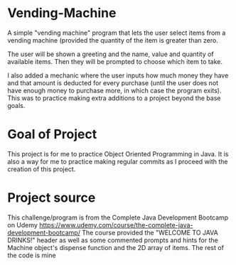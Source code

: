 # Vending-Machine

A simple "vending machine" program that lets the user select items from a vending machine (provided the quantity of the item is greater than zero.

The user will be shown a greeting and the name, value and quantity of available items. Then they will be prompted to choose which item to take.

I also added a mechanic where the user inputs how much money they have and that amount is deducted for every purchase (until the user does not have enough money to purchase more, in which case the program exits). This was to practice making extra additions to a project beyond the base goals. 

# Goal of Project
This project is for me to practice Object Oriented Programming in Java. It is also a way for me to practice making regular commits as I proceed with the creation of this project. 

# Project source
This challenge/program is from the Complete Java Development Bootcamp on Udemy https://www.udemy.com/course/the-complete-java-development-bootcamp/
The course provided the "WELCOME TO JAVA DRINKS!" header as well as some commented prompts and hints for the Machine object's dispense function and the 2D array of items. The rest of the code is mine 
